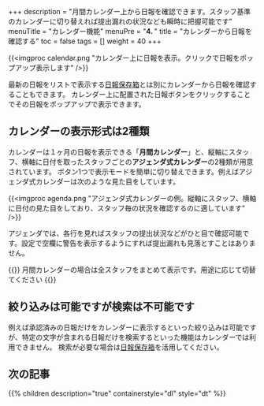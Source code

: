 +++
description = "月間カレンダー上から日報を確認できます。スタッフ基準のカレンダーに切り替えれば提出漏れの状況なども瞬時に把握可能です"
menuTitle = "カレンダー機能"
menuPre = "<b>4. </b>"
title = "カレンダーから日報を確認する"
toc = false
tags = []
weight = 40
+++

{{<imgproc calendar.png "カレンダー上に日報を表示。クリックで日報をポップアップ表示します" />}}

最新の日報をリストで表示する[日報保存箱](/report/read/list/)とは別にカレンダーから日報を確認することもできます。
カレンダー上に配置された日報ボタンをクリックすることでその日報をポップアップで表示できます。

## カレンダーの表示形式は2種類

カレンダーは１ヶ月の日報を表示できる「**月間カレンダー**」と、縦軸にスタッフ、横軸に日付を取ったスタッフごとの**アジェンダ式カレンダー**の2種類が用意されています。
ボタン1つで表示モードを簡単に切り替えできます。例えばアジェンダ式カレンダーは次のような見た目をしています。

{{<imgproc agenda.png "アジェンダ式カレンダーの例。縦軸にスタッフ、横軸に日付の見た目をしており、スタッフ毎の状況を確認するのに適しています" />}}

アジェンダでは、各行を見ればスタッフの提出状況などがひと目で確認可能です。設定で空欄に警告を表示するようにすれば提出漏れも見落とすことはありません。

{{<alice pos="right" icon="here">}}
月間カレンダーの場合は全スタッフをまとめて表示です。用途に応じて切替てください
{{</alice>}}

## 絞り込みは可能ですが検索は不可能です

例えば承認済みの日報だけをカレンダーに表示するといった絞り込みは可能ですが、特定の文字が含まれる日報だけを検索するといった機能はカレンダーでは利用できません。
検索が必要な場合は[日報保存箱](/report/read/list/)を活用してください。

## 次の記事

{{% children description="true" containerstyle="dl" style="dt" %}}
